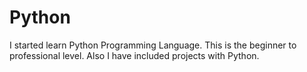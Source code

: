 # Python
I started learn Python Programming Language. This is the beginner to professional level. Also I have included projects with Python.
